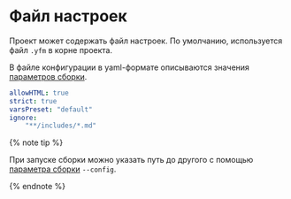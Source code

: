 # Файл настроек

Проект может содержать файл настроек. По умолчанию, используется файл `.yfm` в корне проекта.

В файле конфигурации в yaml-формате описываются значения [параметров сборки](../tools/docs.md#settings).

```yaml
allowHTML: true
strict: true
varsPreset: "default"
ignore:
    "**/includes/*.md"
```

{% note tip %}

При запуске сборки можно указать путь до другого с помощью [параметра сборки](../tools/docs.md#settings) `--config`.

{% endnote %}
